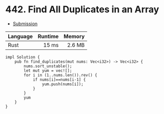 # 442. Find All Duplicates in an Array
- [Submission](https://leetcode.com/submissions/detail/1023902354/)

| Language | Runtime | Memory |
| :-       |       -:|      -:|
| Rust | 15 ms | 2.6 MB |
```
impl Solution {
    pub fn find_duplicates(mut nums: Vec<i32>) -> Vec<i32> {
        nums.sort_unstable();
        let mut yum = vec![];
        for i in (1..nums.len()).rev() {
            if nums[i]==nums[i-1] {
                yum.push(nums[i]);
            }
        }
        yum
    }
}
```
